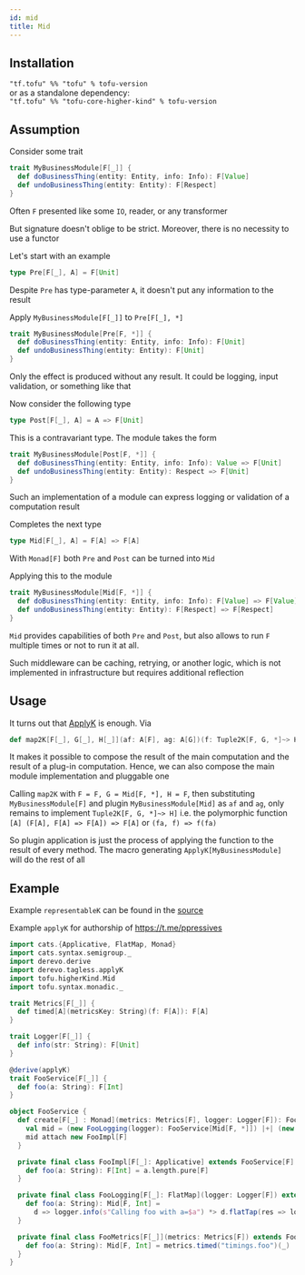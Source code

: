 ```yaml
---
id: mid
title: Mid
---
```


## Installation
`"tf.tofu" %% "tofu" % tofu-version`  
or as a standalone dependency:   
`"tf.tofu" %% "tofu-core-higher-kind" % tofu-version` 

## Assumption

Consider some trait
```scala
trait MyBusinessModule[F[_]] {
  def doBusinessThing(entity: Entity, info: Info): F[Value]
  def undoBusinessThing(entity: Entity): F[Respect]
}
```
Often `F` presented like some `IO`, reader, or any transformer

But signature doesn't oblige to be strict. Moreover, there is no necessity to use a functor

Let's start with an example
```scala
type Pre[F[_], A] = F[Unit]
``` 
Despite `Pre` has type-parameter `A`, it doesn't put any information to the result

Apply `MyBusinessModule[F[_]]` to `Pre[F[_], *]`
```scala
trait MyBusinessModule[Pre[F, *]] {
  def doBusinessThing(entity: Entity, info: Info): F[Unit]
  def undoBusinessThing(entity: Entity): F[Unit]
}
```
Only the effect is produced without any result. It could be logging, input validation, or something like that

Now consider the following type
```scala
type Post[F[_], A] = A => F[Unit]
```
This is a contravariant type. The module takes the form
```scala
trait MyBusinessModule[Post[F, *]] {
  def doBusinessThing(entity: Entity, info: Info): Value => F[Unit]
  def undoBusinessThing(entity: Entity): Respect => F[Unit]
}
```
Such an implementation of a module can express logging or validation of a computation result

Completes the next type
```scala
type Mid[F[_], A] = F[A] => F[A]
``` 
With `Monad[F]` both `Pre` and `Post` can be turned into `Mid`

Applying this to the module
```scala
trait MyBusinessModule[Mid[F, *]] {
  def doBusinessThing(entity: Entity, info: Info): F[Value] => F[Value]
  def undoBusinessThing(entity: Entity): F[Respect] => F[Respect]
}
```
`Mid` provides capabilities of both `Pre` and `Post`, but also allows to run `F` multiple times or not to run it at all.

Such middleware can be caching, retrying, or another logic, which is not implemented in infrastructure but requires additional reflection

## Usage

It turns out that [ApplyK](https://typelevel.org/cats-tagless/api/cats/tagless/ApplyK.html) is enough. Via
```scala
def map2K[F[_], G[_], H[_]](af: A[F], ag: A[G])(f: Tuple2K[F, G, *]~> H]): A[H]
```
It makes it possible to compose the result of the main computation and the result of a plug-in computation. Hence, we can also compose the main module implementation and pluggable one

Calling `map2K` with `F = F, G = Mid[F, *], H = F`, then substituting `MyBusinessModule[F]` and plugin `MyBusinessModule[Mid]` 
as `af` and `ag`, only remains to implement `Tuple2K[F, G, *]~> H]` i.e. the polymorphic function `[A] (F[A], F[A] => F[A]) => F[A]` or `(fa, f) => f(fa)`

So plugin application is just the process of applying the function to the result of every method. The macro generating `ApplyK[MyBusinessModule]` will do the rest of all

## Example

Example `representableK` can be found in the [source](https://github.com/tofu-tf/tofu/blob/master/examples/src/main/scala/tofu/example/doobie/TofuDoobieExample.scala)

Example `applyK` for authorship of https://t.me/ppressives

```scala
import cats.{Applicative, FlatMap, Monad}
import cats.syntax.semigroup._
import derevo.derive
import derevo.tagless.applyK
import tofu.higherKind.Mid
import tofu.syntax.monadic._

trait Metrics[F[_]] {
  def timed[A](metricsKey: String)(f: F[A]): F[A]
}

trait Logger[F[_]] {
  def info(str: String): F[Unit]
}

@derive(applyK)
trait FooService[F[_]] {
  def foo(a: String): F[Int]
}

object FooService {
  def create[F[_] : Monad](metrics: Metrics[F], logger: Logger[F]): FooService[F] = {
    val mid = (new FooLogging(logger): FooService[Mid[F, *]]) |+| (new FooMetrics(metrics): FooService[Mid[F, *]])
    mid attach new FooImpl[F]
  }

  private final class FooImpl[F[_]: Applicative] extends FooService[F] {
    def foo(a: String): F[Int] = a.length.pure[F]
  }

  private final class FooLogging[F[_]: FlatMap](logger: Logger[F]) extends FooService[Mid[F, *]] {
    def foo(a: String): Mid[F, Int] =
      d => logger.info(s"Calling foo with a=$a") *> d.flatTap(res => logger.info(s"foo returned $res"))
  }

  private final class FooMetrics[F[_]](metrics: Metrics[F]) extends FooService[Mid[F, *]] {
    def foo(a: String): Mid[F, Int] = metrics.timed("timings.foo")(_)
  }
}
```
